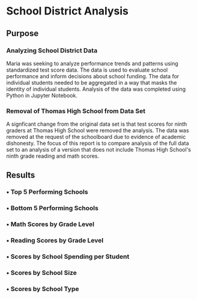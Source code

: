 # School District Analysis

## Purpose

### Analyzing School District Data
Maria was seeking to analyze performance trends and patterns using standardized test score data. The data is used to evaluate school performance and inform decisions about school funding. The data for individual students needed to be aggregated in a way that masks the identity of individual students. Analysis of the data was completed using Python in Jupyter Notebook.

### Removal of Thomas High School from Data Set
A signficant change from the original data set is that test scores for ninth graders at Thomas High School were removed the analysis. The data was removed at the request of the schoolboard due to evidence of academic dishonesty. The focus of this report is to compare analysis of the full data set to an analysis of a version that does not include Thomas High School's ninth grade reading and math scores.

## Results

### •	Top 5 Performing Schools
### •	Bottom 5 Performing Schools
### •	Math Scores by Grade Level
### •	Reading Scores by Grade Level
### •	Scores by School Spending per Student
### •	Scores by School Size
### •	Scores by School Type

## 

